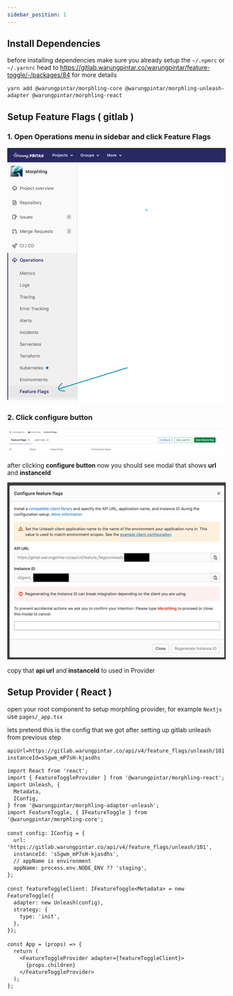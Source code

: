 ```yaml
---
sidebar_position: 1
---
```


## Install Dependencies

before installing dependencies make sure you already setup the `~/.npmrc` or `~/.yarnrc` head to https://gitlab.warungpintar.co/warungpintar/feature-toggle/-/packages/84 for more details

```shell
yarn add @warungpintar/morphling-core @warungpintar/morphling-unleash-adapter @warungpintar/morphling-react
```

## Setup Feature Flags ( gitlab )

### 1. Open Operations menu in sidebar and click **Feature Flags**

![locate feature toggle menu](/img/getting-started/locate-feature-toggle-menu.png)

### 2. Click configure button

![locate feature toggle menu](/img/getting-started/configure-button.png)

after clicking **configure button** now you should see modal that shows **url** and **instanceId**

![locate feature toggle menu](/img/getting-started/modal.png)

copy that **api url** and **instanceId** to used in Provider

## Setup Provider ( React )

open your root component to setup morphling provider, for example `Nextjs` use `pages/_app.tsx`

lets pretend this is the config that we got after setting up gitlab unleash from previous step

```
apiUrl=https://gitlab.warungpintar.co/api/v4/feature_flags/unleash/101
instanceId=sSgwm_mP7sH-kjasdhs
```

```tsx
import React from 'react';
import { FeatureToggleProvider } from '@warungpintar/morphling-react';
import Unleash, {
  Metadata,
  IConfig,
} from '@warungpintar/morphling-adapter-unleash';
import FeatureToggle, { IFeatureToggle } from '@warungpintar/morphling-core';

const config: IConfig = {
  url: 'https://gitlab.warungpintar.co/api/v4/feature_flags/unleash/101',
  instanceId: 'sSgwm_mP7sH-kjasdhs',
  // appName is environment
  appName: process.env.NODE_ENV ?? 'staging',
};

const featureToggleClient: IFeatureToggle<Metadata> = new FeatureToggle({
  adapter: new Unleash(config),
  strategy: {
    type: 'init',
  },
});

const App = (props) => {
  return (
    <FeatureToggleProvider adapter={featureToggleClient}>
      {props.children}
    </FeatureToggleProvider>
  );
};
```
